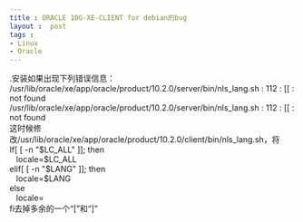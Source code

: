 ```yaml
---
title : ORACLE 10G-XE-CLIENT for debian的bug
layout :  post
tags : 
- Linux
- Oracle
---
```

<div> .安装如果出现下列错误信息：<br/>/usr/lib/oracle/xe/app/oracle/product/10.2.0/server/bin/nls_lang.sh :  112 :  [[ :  not found<br/>/usr/lib/oracle/xe/app/oracle/product/10.2.0/server/bin/nls_lang.sh :  112 :  [[ :  not found<br/>这时候修改/usr/lib/oracle/xe/app/oracle/product/10.2.0/client/bin/nls_lang.sh，将<br/>If[ [ -n "$LC_ALL" ]]; then<br/>   locale=$LC_ALL<br/>elif[ [ -n "$LANG" ]]; then<br/>   locale=$LANG<br/>else<br/>   locale=<br/>fi去掉多余的一个“[”和“]” </div>